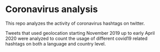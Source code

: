 # Coronavirus analysis

This repo analyzes the activity of coronavirus hashtags on twitter.

Tweets that used geolocation starting November 2019 up to early April 2020 were analyzed to count the usage of different covid19 related hashtags on both a language and country level. 

